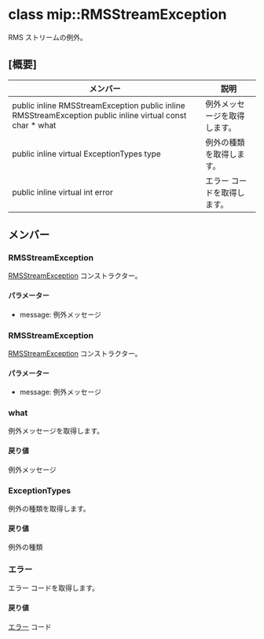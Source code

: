 # <a name="class-miprmsstreamexception"></a>class mip::RMSStreamException 
RMS ストリームの例外。
## <a name="summary"></a>[概要]
 メンバー                        | 説明                                
--------------------------------|---------------------------------------------
public inline  RMSStreamException public inline  RMSStreamException public inline virtual const char * what | 例外メッセージを取得します。
public inline virtual ExceptionTypes type | 例外の種類を取得します。
public inline virtual int error | エラー コードを取得します。
## <a name="members"></a>メンバー
### <a name="rmsstreamexception"></a>RMSStreamException
[RMSStreamException](#classmip_1_1_r_m_s_stream_exception) コンストラクター。
#### <a name="parameters"></a>パラメーター
* message: 例外メッセージ
### <a name="rmsstreamexception"></a>RMSStreamException
[RMSStreamException](#classmip_1_1_r_m_s_stream_exception) コンストラクター。
#### <a name="parameters"></a>パラメーター
* message: 例外メッセージ
### <a name="what"></a>what
例外メッセージを取得します。
#### <a name="returns"></a>戻り値
例外メッセージ
### <a name="exceptiontypes"></a>ExceptionTypes
例外の種類を取得します。
#### <a name="returns"></a>戻り値
例外の種類
### <a name="error"></a>エラー
エラー コードを取得します。
#### <a name="returns"></a>戻り値
[エラー](#classmip_1_1_error) コード